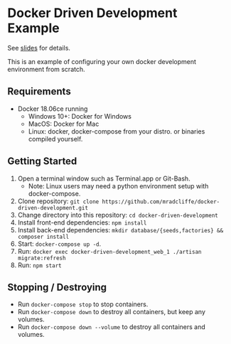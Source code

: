 # Docker Driven Development Example

See [slides](http://softpixel.com/~mradcliffe/#!/articles/2018/10/docker-driven-development) for details.

This is an example of configuring your own docker development environment from scratch.

## Requirements

* Docker 18.06ce running
   * Windows 10+: Docker for Windows
   * MacOS: Docker for Mac
   * Linux: docker, docker-compose from your distro. or binaries compiled yourself.

## Getting Started

1. Open a terminal window such as Terminal.app or Git-Bash.
   * Note: Linux users may need a python environment setup with docker-compose.
2. Clone repository: `git clone https://github.com/mradcliffe/docker-driven-development.git`
3. Change directory into this repository: `cd docker-driven-development`
4. Install front-end dependencies: `npm install`
5. Install back-end dependencies: `mkdir database/{seeds,factories} && composer install`
6. Start: `docker-compose up -d`.
7. Run: `docker exec docker-driven-development_web_1 ./artisan migrate:refresh`
8. Run: `npm start`

## Stopping / Destroying

* Run `docker-compose stop` to stop containers.
* Run `docker-compose down` to destroy all containers, but keep any volumes.
* Run `docker-compose down --volume` to destroy all containers and volumes.

